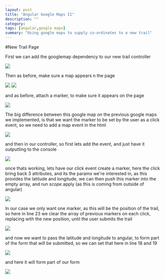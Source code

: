 ```yaml
---
layout: post
title: "Angular Google Maps II"
description: ""
category: 
tags: [angular,google maps]
summary: "Using google maps to supply co-ordinates to a new trail"
---
```

#New Trail Page

First we can add the googlemap dependency to our new trail controller

<img src="http://salterhebble.com/blogpics/a1.jpg">

Then as before, make sure a map appears n the page

<img src="http://salterhebble.com/blogpics/a2.jpg">


<img src="http://salterhebble.com/blogpics/a3.jpg">

and as before, attach a marker, to make sure it appears on the page

<img src="http://salterhebble.com/blogpics/a5.jpg">

The big difference between this google map on the previous google maps we implemented, is that we want the marker to be set by the user as a click event, so we need to add a map event in the html

<img src="http://salterhebble.com/blogpics/a7.jpg">

and then in our controller, so first lets add the event, and just have it outputting to the console

<img src="http://salterhebble.com/blogpics/a6.jpg">

once thats working, lets have our click event create a marker, here the click bring back 3 attributes, and its the params we're interested in, as this provides the latitude and longitude, we can then push this marker into the empty array, and run $scope.$apply (as this is coming from outside of angular)

<img src="http://salterhebble.com/blogpics/a8.jpg">

In our case we only want one marker, as this will be the position of the trail, so here in line 23 we clear the array of previous markers on each click, replacing with the new position, until the user submits the trail

<img src="http://salterhebble.com/blogpics/a9.jpg">

and now we want to pass the latitude and longitude to angular, to form part of the form that will be submitted, so we can set that here in line 18 and 19

<img src="http://salterhebble.com/blogpics/a10.jpg">

and here it will form part of our form

<img src="http://salterhebble.com/blogpics/a11.jpg">






